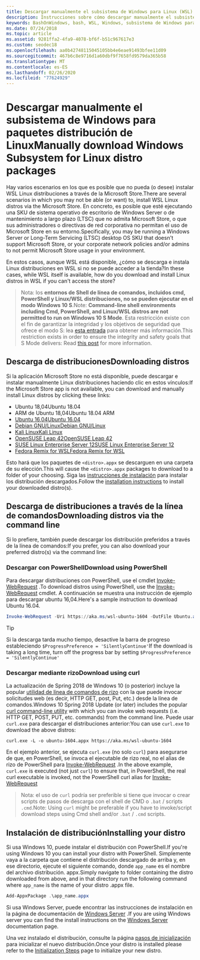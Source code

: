 ```yaml
---
title: Descargar manualmente el subsistema de Windows para Linux (WSL) distribuciones
description: Instrucciones sobre cómo descargar manualmente el subsistema de Windows para distribuciones de Linux.
keywords: BashOnWindows, bash, WSL, Windows, subsistema de Windows para Linux, WSL, subsistema de Windows, distribución, Ubuntu, openSUSE, SLES, Debian, Kali
ms.date: 07/24/2018
ms.topic: article
ms.assetid: 9281ffa2-4fa9-4078-bf6f-b51c967617e3
ms.custom: seodec18
ms.openlocfilehash: aa0b42748115045105bb4e6eae91493bfee11d09
ms.sourcegitcommit: 467b6c8e9716d1a60dbf9f7658fd9579da365b58
ms.translationtype: MT
ms.contentlocale: es-ES
ms.lasthandoff: 02/26/2020
ms.locfileid: "77624929"
---
```

# <a name="manually-download-windows-subsystem-for-linux-distro-packages"></a><span data-ttu-id="6f395-104">Descargar manualmente el subsistema de Windows para paquetes distribución de Linux</span><span class="sxs-lookup"><span data-stu-id="6f395-104">Manually download Windows Subsystem for Linux distro packages</span></span>

<span data-ttu-id="6f395-105">Hay varios escenarios en los que es posible que no pueda (o desee) instalar WSL Linux distribuciones a través de la Microsoft Store.</span><span class="sxs-lookup"><span data-stu-id="6f395-105">There are several scenarios in which you may not be able (or want) to, install WSL Linux distros via the Microsoft Store.</span></span> <span data-ttu-id="6f395-106">En concreto, es posible que esté ejecutando una SKU de sistema operativo de escritorio de Windows Server o de mantenimiento a largo plazo (LTSC) que no admita Microsoft Store, o que sus administradores o directivas de red corporativa no permitan el uso de Microsoft Store en su entorno.</span><span class="sxs-lookup"><span data-stu-id="6f395-106">Specifically, you may be running a Windows Server or Long-Term Servicing (LTSC) desktop OS SKU that doesn't support Microsoft Store, or your corporate network policies and/or admins to not permit Microsoft Store usage in your environment.</span></span>

<span data-ttu-id="6f395-107">En estos casos, aunque WSL está disponible, ¿cómo se descarga e instala Linux distribuciones en WSL si no se puede acceder a la tienda?</span><span class="sxs-lookup"><span data-stu-id="6f395-107">In these cases, while WSL itself is available, how do you download and install Linux distros in WSL if you can't access the store?</span></span>

> <span data-ttu-id="6f395-108">Nota: los **entornos de Shell de línea de comandos, incluidos cmd, PowerShell y Linux/WSL distribuciones, no se pueden ejecutar en el modo Windows 10 S**.</span><span class="sxs-lookup"><span data-stu-id="6f395-108">Note: **Command-line shell environments including Cmd, PowerShell, and Linux/WSL distros are not permitted to run on Windows 10 S Mode**.</span></span> <span data-ttu-id="6f395-109">Esta restricción existe con el fin de garantizar la integridad y los objetivos de seguridad que ofrece el modo S: lea [esta entrada](https://blogs.msdn.microsoft.com/commandline/2017/05/18/will-linux-distros-run-on-windows-10-s/) para obtener más información.</span><span class="sxs-lookup"><span data-stu-id="6f395-109">This restriction exists in order to ensure the integrity and safety goals that S Mode delivers: Read [this post](https://blogs.msdn.microsoft.com/commandline/2017/05/18/will-linux-distros-run-on-windows-10-s/) for more information.</span></span>

## <a name="downloading-distros"></a><span data-ttu-id="6f395-110">Descarga de distribuciones</span><span class="sxs-lookup"><span data-stu-id="6f395-110">Downloading distros</span></span>

<span data-ttu-id="6f395-111">Si la aplicación Microsoft Store no está disponible, puede descargar e instalar manualmente Linux distribuciones haciendo clic en estos vínculos:</span><span class="sxs-lookup"><span data-stu-id="6f395-111">If the Microsoft Store app is not available, you can download and manually install Linux distros by clicking these links:</span></span>
<!-- * [Ubuntu 18.04](https://aka.ms/wsl-ubuntu-1804)
* [Ubuntu 18.04 ARM](https://aka.ms/wsl-ubuntu-1804-arm) -->
* <span data-ttu-id="6f395-112">Ubuntu 18,04</span><span class="sxs-lookup"><span data-stu-id="6f395-112">Ubuntu 18.04</span></span>
* <span data-ttu-id="6f395-113">ARM de Ubuntu 18,04</span><span class="sxs-lookup"><span data-stu-id="6f395-113">Ubuntu 18.04 ARM</span></span>
* [<span data-ttu-id="6f395-114">Ubuntu 16,04</span><span class="sxs-lookup"><span data-stu-id="6f395-114">Ubuntu 16.04</span></span>](https://aka.ms/wsl-ubuntu-1604)
* [<span data-ttu-id="6f395-115">Debian GNU/Linux</span><span class="sxs-lookup"><span data-stu-id="6f395-115">Debian GNU/Linux</span></span>](https://aka.ms/wsl-debian-gnulinux)
* [<span data-ttu-id="6f395-116">Kali Linux</span><span class="sxs-lookup"><span data-stu-id="6f395-116">Kali Linux</span></span>](https://aka.ms/wsl-kali-linux-new)
* [<span data-ttu-id="6f395-117">OpenSUSE Leap 42</span><span class="sxs-lookup"><span data-stu-id="6f395-117">OpenSUSE Leap 42</span></span>](https://aka.ms/wsl-opensuse-42)
* [<span data-ttu-id="6f395-118">SUSE Linux Enterprise Server 12</span><span class="sxs-lookup"><span data-stu-id="6f395-118">SUSE Linux Enterprise Server 12</span></span>](https://aka.ms/wsl-sles-12)
* [<span data-ttu-id="6f395-119">Fedora Remix for WSL</span><span class="sxs-lookup"><span data-stu-id="6f395-119">Fedora Remix for WSL</span></span>](https://github.com/WhitewaterFoundry/WSLFedoraRemix/releases/)

<span data-ttu-id="6f395-120">Esto hará que los paquetes de `<distro>.appx` se descarguen en una carpeta de su elección.</span><span class="sxs-lookup"><span data-stu-id="6f395-120">This will cause the `<distro>.appx` packages to download to a folder of your choosing.</span></span> <span data-ttu-id="6f395-121">Siga las [instrucciones de instalación](#installing-your-distro) para instalar los distribución descargados.</span><span class="sxs-lookup"><span data-stu-id="6f395-121">Follow the [installation instructions](#installing-your-distro) to install your downloaded distro(s).</span></span>

## <a name="downloading-distros-via-the-command-line"></a><span data-ttu-id="6f395-122">Descarga de distribuciones a través de la línea de comandos</span><span class="sxs-lookup"><span data-stu-id="6f395-122">Downloading distros via the command line</span></span>
<span data-ttu-id="6f395-123">Si lo prefiere, también puede descargar los distribución preferidos a través de la línea de comandos:</span><span class="sxs-lookup"><span data-stu-id="6f395-123">If you prefer, you can also download your preferred distro(s) via the command line:</span></span>

 ### <a name="download-using-powershell"></a><span data-ttu-id="6f395-124">Descargar con PowerShell</span><span class="sxs-lookup"><span data-stu-id="6f395-124">Download using PowerShell</span></span>
 <span data-ttu-id="6f395-125">Para descargar distribuciones con PowerShell, use el cmdlet [Invoke-WebRequest](https://msdn.microsoft.com/powershell/reference/5.1/microsoft.powershell.utility/invoke-webrequest) .</span><span class="sxs-lookup"><span data-stu-id="6f395-125">To download distros using PowerShell, use the [Invoke-WebRequest](https://msdn.microsoft.com/powershell/reference/5.1/microsoft.powershell.utility/invoke-webrequest) cmdlet.</span></span> <span data-ttu-id="6f395-126">A continuación se muestra una instrucción de ejemplo para descargar ubuntu 16,04.</span><span class="sxs-lookup"><span data-stu-id="6f395-126">Here's a sample instruction to download Ubuntu 16.04.</span></span>

```powershell
Invoke-WebRequest -Uri https://aka.ms/wsl-ubuntu-1604 -OutFile Ubuntu.appx -UseBasicParsing
```

> [!TIP]
> <span data-ttu-id="6f395-127">Si la descarga tarda mucho tiempo, desactive la barra de progreso estableciendo `$ProgressPreference = 'SilentlyContinue'`</span><span class="sxs-lookup"><span data-stu-id="6f395-127">If the download is taking a long time, turn off the progress bar by setting `$ProgressPreference = 'SilentlyContinue'`</span></span>

### <a name="download-using-curl"></a><span data-ttu-id="6f395-128">Descargar mediante rizo</span><span class="sxs-lookup"><span data-stu-id="6f395-128">Download using curl</span></span>
<span data-ttu-id="6f395-129">La actualización de Spring 2018 de Windows 10 (o posterior) incluye la popular [utilidad de línea de comandos de rizo](https://curl.haxx.se/) con la que puede invocar solicitudes web (es decir, HTTP GET, post, Put, etc.) desde la línea de comandos.</span><span class="sxs-lookup"><span data-stu-id="6f395-129">Windows 10 Spring 2018 Update (or later) includes the popular [curl command-line utility](https://curl.haxx.se/) with which you can invoke web requests (i.e. HTTP GET, POST, PUT, etc. commands) from the command line.</span></span> <span data-ttu-id="6f395-130">Puede usar `curl.exe` para descargar el distribuciones anterior:</span><span class="sxs-lookup"><span data-stu-id="6f395-130">You can use `curl.exe` to download the above distros:</span></span>

```console
curl.exe -L -o ubuntu-1604.appx https://aka.ms/wsl-ubuntu-1604
```

<span data-ttu-id="6f395-131">En el ejemplo anterior, se ejecuta `curl.exe` (no solo `curl`) para asegurarse de que, en PowerShell, se invoca el ejecutable de rizo real, no el alias de rizo de PowerShell para [Invoke-WebRequest](https://docs.microsoft.com/en-us/powershell/module/microsoft.powershell.utility/invoke-webrequest?view=powershell-6) .</span><span class="sxs-lookup"><span data-stu-id="6f395-131">In the above example, `curl.exe` is executed (not just `curl`) to ensure that, in PowerShell, the real curl executable is invoked, not the PowerShell curl alias for [Invoke-WebRequest](https://docs.microsoft.com/en-us/powershell/module/microsoft.powershell.utility/invoke-webrequest?view=powershell-6)</span></span>

> <span data-ttu-id="6f395-132">Nota: el uso de `curl` podría ser preferible si tiene que invocar o crear scripts de pasos de descarga con el shell de CMD o `.bat` / scripts `.cmd`.</span><span class="sxs-lookup"><span data-stu-id="6f395-132">Note: Using `curl` might be preferable if you have to invoke/script download steps using Cmd shell and/or `.bat` / `.cmd` scripts.</span></span>

## <a name="installing-your-distro"></a><span data-ttu-id="6f395-133">Instalación de distribución</span><span class="sxs-lookup"><span data-stu-id="6f395-133">Installing your distro</span></span>
<span data-ttu-id="6f395-134">Si usa Windows 10, puede instalar el distribución con PowerShell.</span><span class="sxs-lookup"><span data-stu-id="6f395-134">If you're using Windows 10 you can install your distro with PowerShell.</span></span> <span data-ttu-id="6f395-135">Simplemente vaya a la carpeta que contiene el distribución descargado de arriba y, en ese directorio, ejecute el siguiente comando, donde `app_name` es el nombre del archivo distribución. appx.</span><span class="sxs-lookup"><span data-stu-id="6f395-135">Simply navigate to folder containing the distro downloaded from above, and in that directory run the following command where `app_name` is the name of your distro .appx file.</span></span>  
```Powershell
Add-AppxPackage .\app_name.appx
```

<span data-ttu-id="6f395-136">Si usa Windows Server, puede encontrar las instrucciones de instalación en la página de documentación de [Windows Server](install-on-server.md) .</span><span class="sxs-lookup"><span data-stu-id="6f395-136">If you are using Windows server you can find the install instructions on the [Windows Server](install-on-server.md) documentation page.</span></span>

<span data-ttu-id="6f395-137">Una vez instalado el distribución, consulte la página [pasos de inicialización](initialize-distro.md) para inicializar el nuevo distribución.</span><span class="sxs-lookup"><span data-stu-id="6f395-137">Once your distro is installed please refer to the [Initialization Steps](initialize-distro.md) page to initialize your new distro.</span></span>
